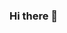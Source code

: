 ### Hi there 👋

<!--
**theterra/theterra** is a ✨ _special_ ✨ repository because its `README.md` (this file) appears on your GitHub profile.

Here are some ideas to get you started:

- 🔭 I’m currently working in Swiggy
- 🌱 I’m currently learning Svelte
- 👯 I’m looking to collaborate on webgl/HTML video players
- 💬 Ask me about REACT
- 📫 How to reach me: https://www.linkedin.com/in/prudhvid/
- ⚡ Fun fact: We are the middle childre of history
-->
